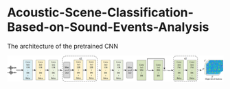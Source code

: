 # Acoustic-Scene-Classification-Based-on-Sound-Events-Analysis

The architecture of the pretrained CNN

![Image text](https://github.com/LH-mmm/Acoustic-Scene-Classification-Based-on-Sound-Events-Analysis/blob/main/picture/CNN.png)
